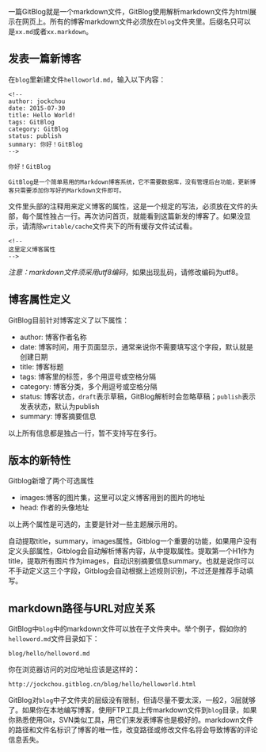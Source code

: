 <!--
author: jockchou
date: 2015-07-27
title: 编写GitBlog博客
tags: GitBlog
category: GitBlog
status: publish
summary: 一篇GitBlog就是一个markdown文件，GitBlog使用解析markdown文件为html展示在网页上。所有的博客markdown文件必须放在posts文件夹里。后缀名只可以是xx.md或者xx.markdown。
-->

一篇GitBlog就是一个markdown文件，GitBlog使用解析markdown文件为html展示在网页上。所有的博客markdown文件必须放在`blog`文件夹里。后缀名只可以是`xx.md`或者`xx.markdown`。


## 发表一篇新博客 ##

在`blog`里新建文件`helloworld.md`，输入以下内容：
```
<!--
author: jockchou
date: 2015-07-30
title: Hello World!
tags: GitBlog
category: GitBlog
status: publish
summary: 你好！GitBlog
-->

你好！GitBlog

GitBlog是一个简单易用的Markdown博客系统，它不需要数据库，没有管理后台功能，更新博客只需要添加你写好的Markdown文件即可。

```
文件里头部的注释用来定义博客的属性，这是一个规定的写法，必须放在文件的头部，每个属性独占一行。再次访问首页，就能看到这篇新发的博客了。如果没显示，请清除`writable/cache`文件夹下的所有缓存文件试试看。

```
<!--
这里定义博客属性
-->
```

*注意：markdown文件须采用utf8编码*，如果出现乱码，请修改编码为utf8。


## 博客属性定义 ##

GitBlog目前针对博客定义了以下属性：

- author: 博客作者名称  
- date: 博客时间，用于页面显示，通常来说你不需要填写这个字段，默认就是创建日期
- title: 博客标题  
- tags: 博客里的标签，多个用逗号或空格分隔  
- category: 博客分类，多个用逗号或空格分隔  
- status: 博客状态，`draft`表示草稿，GitBlog解析时会忽略草稿；`publish`表示发表状态，默认为publish  
- summary: 博客摘要信息  

以上所有信息都是独占一行，暂不支持写在多行。

## 版本的新特性 ##

Gitblog新增了两个可选属性

- images:博客的图片集，这里可以定义博客用到的图片的地址
- head: 作者的头像地址

以上两个属性是可选的，主要是针对一些主题展示用的。

自动提取title，summary，images属性。Gitblog一个重要的功能，如果用户没有定义头部属性，Gitblog会自动解析博客内容，从中提取属性。提取第一个H1作为title，提取所有图片作为images，自动识别摘要信息summary。也就是说你可以不手动定义这三个字段，Gitblog会自动根据上述规则识别，不过还是推荐手动填写。


## markdown路径与URL对应关系 ##

GitBlog中`blog`中的markdown文件可以放在子文件夹中。举个例子，假如你的`helloword.md`文件目录如下：

```
blog/hello/helloword.md
```
你在浏览器访问的对应地址应该是这样的：

```
http://jockchou.gitblog.cn/blog/hello/helloworld.html
```

GitBlog对`blog`中子文件夹的层级没有限制，但请尽量不要太深，一般2，3层就够了。如果你在本地编写博客，使用FTP工具上传markdown文件到`blog`目录，如果你熟悉使用Git，SVN类似工具，用它们来发表博客也是极好的。markdown文件的路径和文件名标识了博客的唯一性，改变路径或修改文件名将会导致博客的评论信息丢失。

